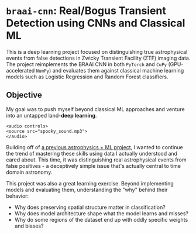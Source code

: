 # `braai-cnn`: Real/Bogus Transient Detection using CNNs and Classical ML

This is a deep learning project focused on distinguishing true astrophysical events from false detections in Zwicky Transient Facility (ZTF) imaging data. The project reimplements the BRAAI CNN in both `PyTorch` and `CuPy` (GPU-accelerated `NumPy`) and evaluates them against classical machine learning models such as Logistic Regression and Random Forest classifiers.

## Objective
My goal was to push myself beyond classical ML approaches and venture into an untapped land-**deep learning**. 
```
<audio controls>
<source src="spooky_sound.mp3">
</audio>
```
Building off of [a previous astrophysics + ML project](https://github.com/parthkotwal/Star-Class-Forest), I wanted to continue the trend of mastering these skills using data I actually understood and cared about. This time, it was distinguishing real astrophysical events from false positives - a deceptively simple issue that's actually central to time domain astronomy.

This project was also a great learning exercise. Beyond implementing models and evaluating them, understanding the "why" behind their behavior:
- Why does preserving spatial structure matter in classification?
- Why does model architecture shape what the model learns and misses?
- Why do some regions of the dataset end up with oddly specific weights and biases?

